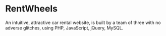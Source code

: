 # RentWheels
An intuitive, attractive car rental website, is built by a team of three with no adverse glitches, using PHP, JavaScript, jQuery, MySQL. 
